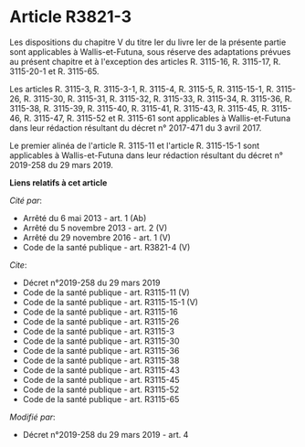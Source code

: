 # Article R3821-3

Les dispositions du chapitre V du titre Ier du livre Ier de la présente partie sont applicables à Wallis-et-Futuna, sous
réserve des adaptations prévues au présent chapitre et à l'exception des articles R. 3115-16, R. 3115-17, R. 3115-20-1 et R.
3115-65. 

Les articles R. 3115-3, R. 3115-3-1, R. 3115-4, R. 3115-5, R. 3115-15-1, R. 3115-26, R. 3115-30, R. 3115-31, R. 3115-32, R.
3115-33, R. 3115-34, R. 3115-36, R. 3115-38, R. 3115-39, R. 3115-40, R. 3115-41, R. 3115-43, R. 3115-45, R. 3115-46, R.
3115-47, R. 3115-52 et R. 3115-61 sont applicables à Wallis-et-Futuna dans leur rédaction résultant du décret n° 2017-471 du
3 avril 2017. 

Le premier alinéa de l'article R. 3115-11 et l'article R. 3115-15-1 sont applicables à Wallis-et-Futuna dans leur rédaction
résultant du décret n° 2019-258 du 29 mars 2019.

**Liens relatifs à cet article**

_Cité par_:

  - Arrêté du 6 mai 2013 - art. 1 (Ab)
  - Arrêté du 5 novembre 2013 - art. 2 (V)
  - Arrêté du 29 novembre 2016 - art. 1 (V)
  - Code de la santé publique - art. R3821-4 (V)

_Cite_:

  - Décret n°2019-258 du 29 mars 2019
  - Code de la santé publique - art. R3115-11 (V)
  - Code de la santé publique - art. R3115-15-1 (V)
  - Code de la santé publique - art. R3115-16
  - Code de la santé publique - art. R3115-26
  - Code de la santé publique - art. R3115-3
  - Code de la santé publique - art. R3115-30
  - Code de la santé publique - art. R3115-36
  - Code de la santé publique - art. R3115-38
  - Code de la santé publique - art. R3115-43
  - Code de la santé publique - art. R3115-45
  - Code de la santé publique - art. R3115-52
  - Code de la santé publique - art. R3115-65

_Modifié par_:

  - Décret n°2019-258 du 29 mars 2019 - art. 4
